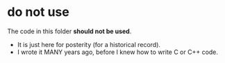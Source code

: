 # do not use
The code in this folder **should not be used**.
* It is just here for posterity (for a historical record).
* I wrote it MANY years ago, before I knew how to write C or C++ code.